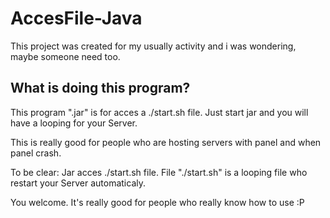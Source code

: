 # AccesFile-Java
This project was created for my usually activity and i was wondering, maybe someone need too.


## What is doing this program?

This program ".jar" is for acces a ./start.sh file. Just start jar and you will have a looping for your Server.

This is really good for people who are hosting servers with panel and when panel crash.

To be clear: Jar acces ./start.sh file. File "./start.sh" is a looping file who restart your Server automaticaly.

You welcome. It's really good for people who really know how to use :P
